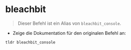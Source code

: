 # bleachbit

> Dieser Befehl ist ein Alias von `bleachbit_console`.

- Zeige die Dokumentation für den originalen Befehl an:

`tldr bleachbit_console`
